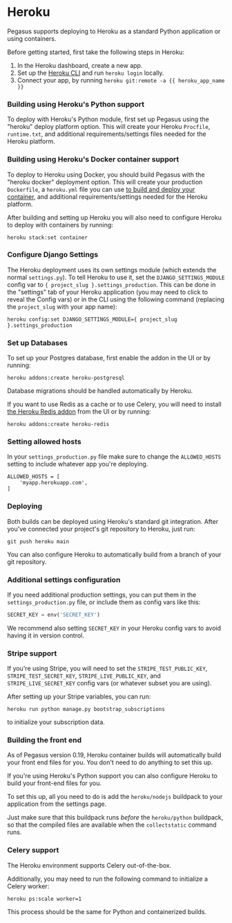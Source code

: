 # Heroku

Pegasus supports deploying to Heroku as a standard Python application or using containers.

Before getting started, first take the following steps in Heroku:

1. In the Heroku dashboard, create a new app.
2. Set up the [Heroku CLI](https://devcenter.heroku.com/articles/heroku-command-line) and run `heroku login` locally.
3. Connect your app, by running `heroku git:remote -a {{ heroku_app_name }}`

### Building using Heroku's Python support

To deploy with Heroku's Python module, first set up Pegasus using the "heroku" deploy platform option.
This will create your Heroku `Procfile`, `runtime.txt`, and additional requirements/settings files
needed for the Heroku platform.

### Building using Heroku's Docker container support

To deploy to Heroku using Docker, you should build Pegasus with the "heroku docker" deployment option.
This will create your production `Dockerfile`, a `heroku.yml` file you can use [to build and deploy your 
container](https://devcenter.heroku.com/articles/build-docker-images-heroku-yml), and 
additional requirements/settings needed for the Heroku platform.

After building and setting up Heroku you will also need to configure Heroku to
deploy with containers by running:

```
heroku stack:set container
```

### Configure Django Settings

The Heroku deployment uses its own settings module (which extends the normal `settings.py`).
To tell Heroku to use it, set the `DJANGO_SETTINGS_MODULE` config var to `{ project_slug }.settings_production`.
This can be done in the "settings" tab of your Heroku application (you may need to click to reveal the Config vars)
or in the CLI using the following command (replacing the `project_slug` with your app name):

```
heroku config:set DJANGO_SETTINGS_MODULE={ project_slug }.settings_production
```

### Set up Databases

To set up your Postgres database, first enable the addon in the UI or by running:

```
heroku addons:create heroku-postgresql
```

Database migrations should be handled automatically by Heroku.

If you want to use Redis as a cache or to use Celery, you will need to install [the Heroku Redis addon](https://elements.heroku.com/addons/heroku-redis)
from the UI or by running:

```
heroku addons:create heroku-redis
```


### Setting allowed hosts

In your `settings_production.py` file make sure to change the `ALLOWED_HOSTS` setting
to include whatever app you're deploying.

```
ALLOWED_HOSTS = [
    'myapp.herokuapp.com',
]
```

### Deploying

Both builds can be deployed using Heroku's standard git integration.
After you've connected your project's git repository to Heroku, just run:

```
git push heroku main
```

You can also configure Heroku to automatically build from a branch of your git repository.


### Additional settings configuration

If you need additional production settings, you can put them in the `settings_production.py` file,
or include them as config vars like this:

```python
SECRET_KEY = env('SECRET_KEY')
```

We recommend also setting `SECRET_KEY` in your Heroku config vars to avoid having it in version control.

### Stripe support

If you're using Stripe, you will need to set the `STRIPE_TEST_PUBLIC_KEY`, `STRIPE_TEST_SECRET_KEY`, 
`STRIPE_LIVE_PUBLIC_KEY`, and `STRIPE_LIVE_SECRET_KEY` config vars (or whatever subset you are using).

After setting up your Stripe variables, you can run:

```
heroku run python manage.py bootstrap_subscriptions
```

to initialize your subscription data.

### Building the front end

As of Pegasus version 0.19, Heroku container builds will automatically build your front end files for you.
You don't need to do anything to set this up. 

If you're using Heroku's Python support you can also configure Heroku to build your front-end files for you.

To set this up, all you need to do is add the `heroku/nodejs` buildpack to your application from the settings page.

Just make sure that this buildpack runs *before* the `heroku/python` buildpack, so that the compiled files
are available when the `collectstatic` command runs.

### Celery support

The Heroku environment supports Celery out-of-the-box.

Additionally, you may need to run the following command to initialize a Celery worker:

```
heroku ps:scale worker=1
```

This process should be the same for Python and containerized builds.
